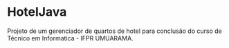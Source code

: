 # HotelJava
Projeto de um gerenciador de quartos de hotel para conclusão do curso de Técnico em Informatica - IFPR UMUARAMA.
